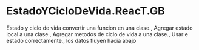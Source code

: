 # EstadoYCicloDeVida.ReacT.__GB__
Estado y ciclo de vida convertir una funcion en una clase., Agregar estado local a una clase., Agregar metodos de ciclo de vida a una clase., Usar e estado correctamente.,  los datos  fluyen hacia abajo 
